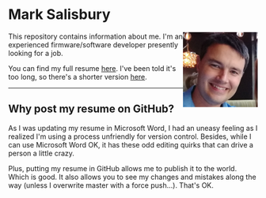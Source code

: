 # Mark Salisbury

<img align="right" width="30%" src="mark-picture.jpg">

This repository contains information about me.  I'm an experienced firmware/software developer presently looking for a job.

You can find my full resume [here](resume-full.md).  I've been told it's too long, so there's a shorter version [here](resume-short.md).

-------------------------------
<h2>Why post my resume on GitHub?</h2>

As I was updating my resume in Microsoft Word, I had an uneasy feeling as I realized I'm using a process unfriendly for version control.  Besides, while I can use Microsoft Word OK, it has these odd editing quirks that can drive a person a little crazy.

Plus, putting my resume in GitHub allows me to publish it to the world.  Which is good.  It also allows you to see my changes and mistakes along the way (unless I overwrite master with a force push...).  That's OK.

